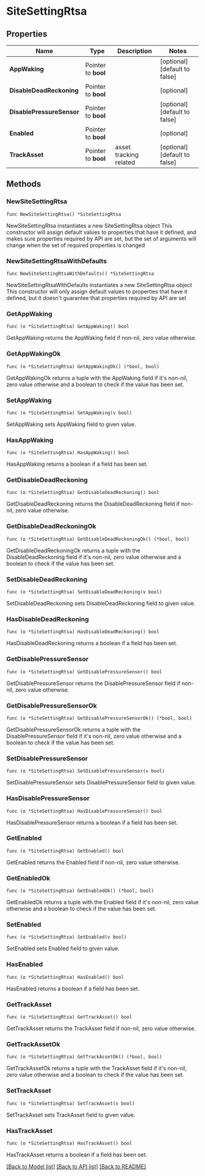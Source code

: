 # SiteSettingRtsa

## Properties

Name | Type | Description | Notes
------------ | ------------- | ------------- | -------------
**AppWaking** | Pointer to **bool** |  | [optional] [default to false]
**DisableDeadReckoning** | Pointer to **bool** |  | [optional] 
**DisablePressureSensor** | Pointer to **bool** |  | [optional] [default to false]
**Enabled** | Pointer to **bool** |  | [optional] 
**TrackAsset** | Pointer to **bool** | asset tracking related | [optional] [default to false]

## Methods

### NewSiteSettingRtsa

`func NewSiteSettingRtsa() *SiteSettingRtsa`

NewSiteSettingRtsa instantiates a new SiteSettingRtsa object
This constructor will assign default values to properties that have it defined,
and makes sure properties required by API are set, but the set of arguments
will change when the set of required properties is changed

### NewSiteSettingRtsaWithDefaults

`func NewSiteSettingRtsaWithDefaults() *SiteSettingRtsa`

NewSiteSettingRtsaWithDefaults instantiates a new SiteSettingRtsa object
This constructor will only assign default values to properties that have it defined,
but it doesn't guarantee that properties required by API are set

### GetAppWaking

`func (o *SiteSettingRtsa) GetAppWaking() bool`

GetAppWaking returns the AppWaking field if non-nil, zero value otherwise.

### GetAppWakingOk

`func (o *SiteSettingRtsa) GetAppWakingOk() (*bool, bool)`

GetAppWakingOk returns a tuple with the AppWaking field if it's non-nil, zero value otherwise
and a boolean to check if the value has been set.

### SetAppWaking

`func (o *SiteSettingRtsa) SetAppWaking(v bool)`

SetAppWaking sets AppWaking field to given value.

### HasAppWaking

`func (o *SiteSettingRtsa) HasAppWaking() bool`

HasAppWaking returns a boolean if a field has been set.

### GetDisableDeadReckoning

`func (o *SiteSettingRtsa) GetDisableDeadReckoning() bool`

GetDisableDeadReckoning returns the DisableDeadReckoning field if non-nil, zero value otherwise.

### GetDisableDeadReckoningOk

`func (o *SiteSettingRtsa) GetDisableDeadReckoningOk() (*bool, bool)`

GetDisableDeadReckoningOk returns a tuple with the DisableDeadReckoning field if it's non-nil, zero value otherwise
and a boolean to check if the value has been set.

### SetDisableDeadReckoning

`func (o *SiteSettingRtsa) SetDisableDeadReckoning(v bool)`

SetDisableDeadReckoning sets DisableDeadReckoning field to given value.

### HasDisableDeadReckoning

`func (o *SiteSettingRtsa) HasDisableDeadReckoning() bool`

HasDisableDeadReckoning returns a boolean if a field has been set.

### GetDisablePressureSensor

`func (o *SiteSettingRtsa) GetDisablePressureSensor() bool`

GetDisablePressureSensor returns the DisablePressureSensor field if non-nil, zero value otherwise.

### GetDisablePressureSensorOk

`func (o *SiteSettingRtsa) GetDisablePressureSensorOk() (*bool, bool)`

GetDisablePressureSensorOk returns a tuple with the DisablePressureSensor field if it's non-nil, zero value otherwise
and a boolean to check if the value has been set.

### SetDisablePressureSensor

`func (o *SiteSettingRtsa) SetDisablePressureSensor(v bool)`

SetDisablePressureSensor sets DisablePressureSensor field to given value.

### HasDisablePressureSensor

`func (o *SiteSettingRtsa) HasDisablePressureSensor() bool`

HasDisablePressureSensor returns a boolean if a field has been set.

### GetEnabled

`func (o *SiteSettingRtsa) GetEnabled() bool`

GetEnabled returns the Enabled field if non-nil, zero value otherwise.

### GetEnabledOk

`func (o *SiteSettingRtsa) GetEnabledOk() (*bool, bool)`

GetEnabledOk returns a tuple with the Enabled field if it's non-nil, zero value otherwise
and a boolean to check if the value has been set.

### SetEnabled

`func (o *SiteSettingRtsa) SetEnabled(v bool)`

SetEnabled sets Enabled field to given value.

### HasEnabled

`func (o *SiteSettingRtsa) HasEnabled() bool`

HasEnabled returns a boolean if a field has been set.

### GetTrackAsset

`func (o *SiteSettingRtsa) GetTrackAsset() bool`

GetTrackAsset returns the TrackAsset field if non-nil, zero value otherwise.

### GetTrackAssetOk

`func (o *SiteSettingRtsa) GetTrackAssetOk() (*bool, bool)`

GetTrackAssetOk returns a tuple with the TrackAsset field if it's non-nil, zero value otherwise
and a boolean to check if the value has been set.

### SetTrackAsset

`func (o *SiteSettingRtsa) SetTrackAsset(v bool)`

SetTrackAsset sets TrackAsset field to given value.

### HasTrackAsset

`func (o *SiteSettingRtsa) HasTrackAsset() bool`

HasTrackAsset returns a boolean if a field has been set.


[[Back to Model list]](../README.md#documentation-for-models) [[Back to API list]](../README.md#documentation-for-api-endpoints) [[Back to README]](../README.md)


